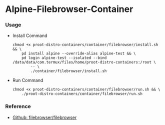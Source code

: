 # Alpine-Filebrowser-Container

### Usage
- Install Command
    ```shell=
    chmod +x proot-distro-containers/container/filebrowser/install.sh && \
    	pd install alpine --override-alias alpine-test && \
    	pd login alpine-test --isolated --bind /data/data/com.termux/files/home/proot-distro-containers:/root \
    		-- \
    		./container/filebrowser/install.sh
    ```
- Run Command
    ```shell
    chmod +x proot-distro-containers/container/filebrowser/run.sh && \
        ./proot-distro-containers/container/filebrowser/run.sh
    ```


### Reference
- [Github: filebrowser/filebrowser](https://github.com/filebrowser/filebrowser)
